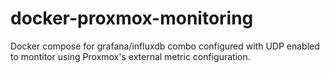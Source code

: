 # docker-proxmox-monitoring
Docker compose for grafana/influxdb combo configured with UDP enabled to montitor using Proxmox's external metric configuration.
